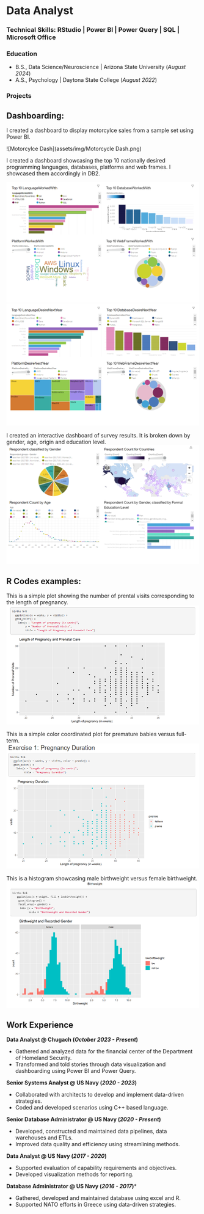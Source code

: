 # Data Analyst

### Technical Skills: RStudio | Power BI | Power Query | SQL | Microsoft Office 

### Education 
- B.S., Data Science/Neuroscience | Arizona State University (_August 2024_)
- A.S., Psychology | Daytona State College (_August 2022_)



### Projects

## Dashboarding:

I created a dashboard to display motorcylce sales from a sample set using Power BI. 

![Motorcylce Dash](assets/img/Motorcycle Dash.png)

I created a dashboard showcasing the top 10 nationally desired programming languages, databases, platforms and web frames. I showcased them accordingly in DB2.

![Dash1](/assets/img/Dash1.png)
![Dash](/assets/img/Dash.png)

I created an interactive dashboard of survey results. It is broken down by gender, age, origin and education level.
![Dash2](assets/img/Dash2.png)




## R Codes examples:

This is a simple plot showing the number of prental visits corresponding to the length of pregnancy. 
![RCode3](/assets/img/RCode3.png)

This is a simple color coordinated plot for premature babies versus full-term. 
![RCode5](assets/img/RCode5.png)

This is a histogram showcasing male birthweight versus female birthweight. 
![RCode6](/assets/img/RCode6.png)




## Work Experience 
**Data Analyst @ Chugach (_October 2023 - Present_)**
 - Gathered and analyzed data for the financial center of the Department of Homeland Security.
 - Transformed and told stories through data visualization and dashboarding using Power BI and Power Query.

**Senior Systems Analyst @ US Navy (_2020 - 2023_)**
 - Collaborated with architects to develop and implement data-driven strategies.
 - Coded and developed scenarios using C++ based language. 

**Senior Database Administrator @ US Navy (_2020 - Present_)**
 - Developed, constructed and maintained data pipelines, data warehouses and ETLs.
 - Improved data quality and efficiency using streamlining methods. 

**Data Analyst @ US Navy (_2017 - 2020_)**
  - Supported evaluation of capability requirements and objectives.
  - Developed visualization methods for reporting. 

**Database Administrator @ US Navy (_2016 - 2017_)***
  - Gathered, developed and maintained database using excel and R.
  - Supported NATO efforts in Greece using data-driven strategies.

